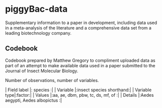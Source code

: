 # piggyBac-data
Supplementary information to a paper in development, including data used in a meta-analysis of the literature and a comprehensive data set from a leading biotechnology company.

## Codebook
Codebook prepared by Matthew Gregory to compliment uploaded data as part of an attempt to make available data used in a paper submitted to the Journal of Insect Molecular Biology.  

Number of observations, number of variables.  
  
| Field label   |: species       :|
| Variable     |:insect species shorthand:|
| Variable type|:factor:|
| Values       |:aa, ae, dbm, pbw, tc, ds, mf, of  :|
| Details       |:Aedes aegypti, Aedes albopictus  :|

